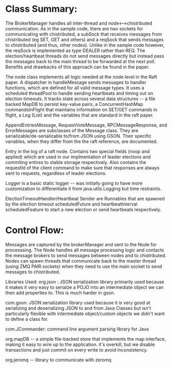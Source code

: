 # Class Summary:

The BrokerManager handles all inter-thread and node<-->chistributed communication. As in the sample code, there are two sockets for communicating with chistributed, a subSock that receives messages from chistributed (eg SET, GET and others) and a reqSock that sends messages to chistributed (and thus, other nodes). Unlike in the sample code however, the reqSock is implemented as type DEALER rather than REQ. The election/heartbeat threads do not send messages directly but instead pass the messages back to the main thread to be forwarded at the next poll. Benefits and drawbacks of this approach can be found in the paper.

The node class implements all logic needed at the node level in the Raft paper.
A dispatcher in handleMessage sends messages to handler functions, which are defined
for all valid message types. It uses a scheduled threadPool to handle sending
heartbeats and timing out on election timeouts. It tracks state across several data structures --
a file backed MapDB to persist key-value pairs, a ConcurrentHashMap commandsInFlight
that maintains information on SET/GET commands in flight, a Log (List) and the variables that are
standard in the raft paper.

AppendEntriesMessage, RequestVoteMessage, RPCMessageResponse, and ErrorMessages are subclasses of the Message class. They are serializable/de-serializable to/from JSON using GSON.
Their specific variables, when they differ from the the raft reference, are documented.

Entry in the log of a raft node. Contains two special fields (noop and applied) which are used in our implmentation of
leader elections and commiting entires to stable storage respectively. Also contains the requestId of the client command
to make sure that responses are always sent to requests, regardless of leader elections.

Logger is a basic static logger -- was initially going to have more customization to differentiate it from java.utils.Logging but time restraints.

ElectionTimeoutHandler/Heartbeat Sender are Runnables that are spawned by the election timeout scheduledFuture and heartbeatInterval scheduledFeature to start a new election or send heartbeats respectively.

# Control Flow:

Messages are captured by the brokerManager and sent to the Node for processsing. The Node handles all message processing logic and contacts the message brokers to send messages between nodes and to chistributed. Nodes can spawn threads that communicate back to the master thread (using ZMQ PAIR sockets) when they need to use the main socket to send messages to chistributed.

Libraries Used:
org.json : JSON serialization library primarily used because it makes it very easy to serialze a POJO into an intermediate object we can then add properties to.
This is much harder in gson.

com.gson: JSON serialization library used because it is very good at serializing and deserializing JSON to and from Java Classes but isn't particularly flexible
with intermediate object/custom objects we didn't want to define a class for.

com.JCommander: command line argument parsing library for Java

org.mapDB -- a simple file-backed store that implements the map interface, making it easy to wire up to the application. it's overkill, but we disable transactions
and just commit on every write to avoid inconsistency.

org.jeromq -- library to communicate with zeromq

